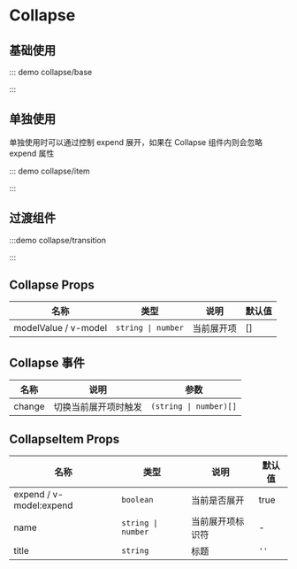 # Collapse

## 基础使用

::: demo collapse/base

:::

## 单独使用

单独使用时可以通过控制 expend 展开，如果在 Collapse 组件内则会忽略 expend 属性

::: demo collapse/item

:::

## 过渡组件

:::demo collapse/transition

:::

## Collapse Props

| 名称                 | 类型               | 说明       | 默认值 |
| -------------------- | ------------------ | ---------- | ------ |
| modelValue / v-model | `string \| number` | 当前展开项 | []     |

## Collapse 事件

| 名称   | 说明                 | 参数                   |
| ------ | -------------------- | ---------------------- |
| change | 切换当前展开项时触发 | `(string \| number)[]` |

## CollapseItem Props

| 名称                    | 类型               | 说明             | 默认值 |
| ----------------------- | ------------------ | ---------------- | ------ |
| expend / v-model:expend | `boolean`          | 当前是否展开     | true   |
| name                    | `string \| number` | 当前展开项标识符 | -      |
| title                   | `string`           | 标题             | `''`   |
